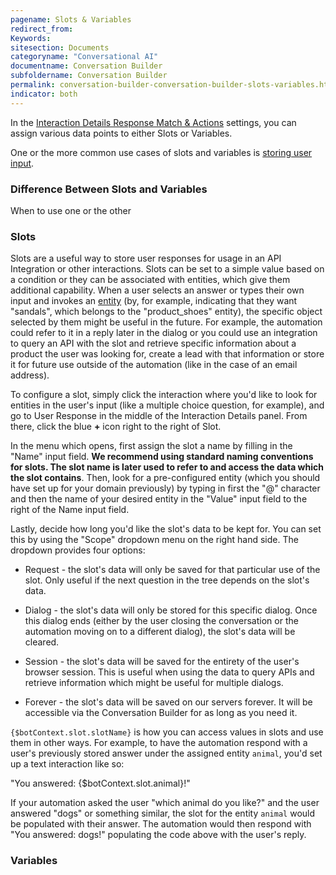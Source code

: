 ```yaml
---
pagename: Slots & Variables
redirect_from:
Keywords:
sitesection: Documents
categoryname: "Conversational AI"
documentname: Conversation Builder
subfoldername: Conversation Builder
permalink: conversation-builder-conversation-builder-slots-variables.html
indicator: both
---
```


In the [Interaction Details Response Match & Actions](conversation-builder-conversation-builder-interaction-details.html#next-actions-response-match-actions) settings, you can assign various data points to either Slots or Variables.

One or the more common use cases of slots and variables is [storing user input](conversation-builder-conversation-builder-interactions.html#capture-and-use-consumer-response-to-a-question).

### Difference Between Slots and Variables

When to use one or the other

### Slots

Slots are a useful way to store user responses for usage in an API Integration or other interactions. Slots can be set to a simple value based on a condition or they can be associated with entities, which give them additional capability. When a user selects an answer or types their own input and invokes an [entity](conversation-builder-intent-builder-entities.html) (by, for example, indicating that they want "sandals", which belongs to the "product_shoes" entity), the specific object selected by them might be useful in the future. For example, the automation could refer to it in a reply later in the dialog or you could use an integration to query an API with the slot and retrieve specific information about a product the user was looking for, create a lead with that information or store it for future use outside of the automation (like in the case of an email address).

To configure a slot, simply click the interaction where you'd like to look for entities in the user's input (like a multiple choice question, for example), and go to User Response in the middle of the Interaction Details panel. From there, click the blue **+** icon right to the right of Slot.

In the menu which opens, first assign the slot a name by filling in the "Name" input field. **We recommend using standard naming conventions for slots. The slot name is later used to refer to and access the data which the slot contains**. Then, look for a pre-configured entity (which you should have set up for your domain previously) by typing in first the "@" character and then the name of your desired entity in the "Value" input field to the right of the Name input field.

Lastly, decide how long you'd like the slot's data to be kept for. You can set this by using the "Scope" dropdown menu on the right hand side. The dropdown provides four options:

* Request - the slot's data will only be saved for that particular use of the slot. Only useful if the next question in the tree depends on the slot's data.

* Dialog - the slot's data will only be stored for this specific dialog. Once this dialog ends (either by the user closing the conversation or the automation moving on to a different dialog), the slot's data will be cleared.

* Session - the slot's data will be saved for the entirety of the user's browser session. This is useful when using the data to query APIs and retrieve information which might be useful for multiple dialogs.

* Forever - the slot's data will be saved on our servers forever. It will be accessible via the Conversation Builder for as long as you need it.

`{$botContext.slot.slotName}` is how you can access values in slots and use them in other ways. For example, to have the automation respond with a user's previously stored answer under the assigned entity `animal`, you'd set up a text interaction like so:

"You answered: {$botContext.slot.animal}!"

If your automation asked the user "which animal do you like?" and the user answered "dogs" or something similar, the slot for the entity `animal` would be populated with their answer. The automation would then respond with "You answered: dogs!" populating the code above with the user's reply.

### Variables